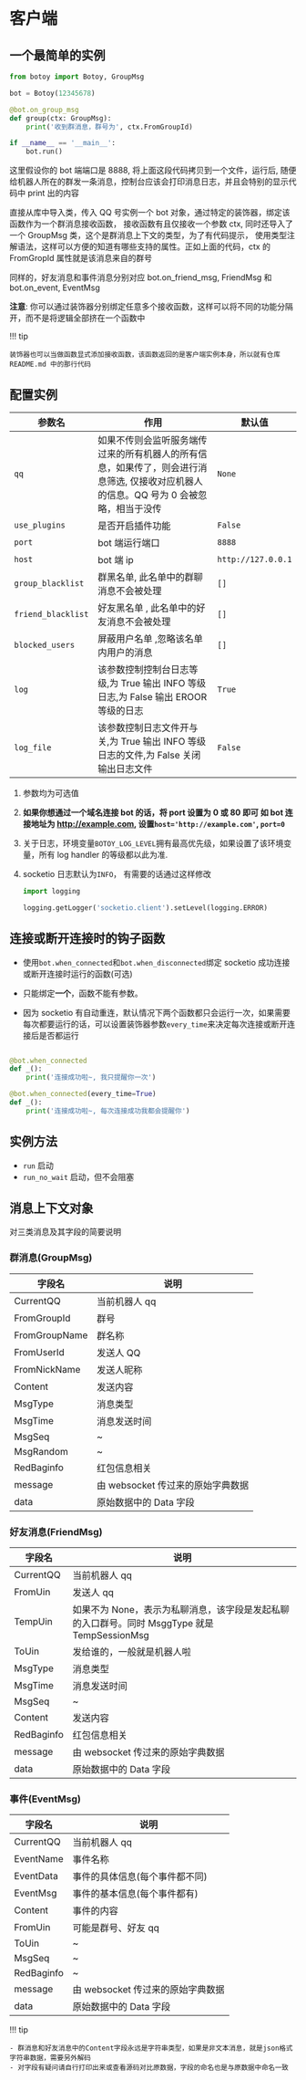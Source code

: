 # 客户端

## 一个最简单的实例

```python
from botoy import Botoy, GroupMsg

bot = Botoy(12345678)

@bot.on_group_msg
def group(ctx: GroupMsg):
    print('收到群消息，群号为', ctx.FromGroupId)

if __name__ == '__main__':
    bot.run()
```

这里假设你的 bot 端端口是 8888, 将上面这段代码拷贝到一个文件，运行后,
随便给机器人所在的群发一条消息，控制台应该会打印消息日志，并且会特别的显示代码中 print 出的内容

直接从库中导入类，传入 QQ 号实例一个 bot 对象，通过特定的装饰器，绑定该函数作为一个群消息接收函数，
接收函数有且仅接收一个参数 ctx, 同时还导入了一个 GroupMsg 类，这个是群消息上下文的类型，为了有代码提示，
使用类型注解语法，这样可以方便的知道有哪些支持的属性。正如上面的代码，ctx 的 FromGropId 属性就是该消息来自的群号

同样的，好友消息和事件消息分别对应 bot.on_friend_msg, FriendMsg 和 bot.on_event, EventMsg

**注意**:
你可以通过装饰器分别绑定任意多个接收函数，这样可以将不同的功能分隔开，而不是将逻辑全部挤在一个函数中

!!! tip

    装饰器也可以当做函数显式添加接收函数，该函数返回的是客户端实例本身，所以就有仓库 README.md 中的那行代码

## 配置实例

| 参数名             | 作用                                                                                                                                   | 默认值             |
| ------------------ | -------------------------------------------------------------------------------------------------------------------------------------- | ------------------ |
| `qq`               | 如果不传则会监听服务端传过来的所有机器人的所有信息，如果传了，则会进行消息筛选, 仅接收对应机器人的信息。QQ 号为 0 会被忽略，相当于没传 | `None`             |
| `use_plugins`      | 是否开启插件功能                                                                                                                       | `False`            |
| `port`             | bot 端运行端口                                                                                                                         | `8888`             |
| `host`             | bot 端 ip                                                                                                                              | `http://127.0.0.1` |
| `group_blacklist`  | 群黑名单, 此名单中的群聊消息不会被处理                                                                                                 | `[]`               |
| `friend_blacklist` | 好友黑名单 , 此名单中的好友消息不会被处理                                                                                              | `[]`               |
| `blocked_users`    | 屏蔽用户名单 ,忽略该名单内用户的消息                                                                                                   | `[]`               |
| `log`              | 该参数控制控制台日志等级,为 True 输出 INFO 等级日志,为 False 输出 EROOR 等级的日志                                                     | `True`             |
| `log_file`         | 该参数控制日志文件开与关,为 True 输出 INFO 等级日志的文件,为 False 关闭输出日志文件                                                    | `False`            |

1. 参数均为可选值
2. **如果你想通过一个域名连接 bot 的话，将 port 设置为 0 或 80 即可
   如 bot 连接地址为 http://example.com, 设置`host='http://example.com'`, `port=0`**
3. 关于日志，环境变量`BOTOY_LOG_LEVEL`拥有最高优先级，如果设置了该环境变量，所有 log handler 的等级都以此为准.
4. socketio 日志默认为`INFO`， 有需要的话通过这样修改

   ```python
   import logging

   logging.getLogger('socketio.client').setLevel(logging.ERROR)
   ```

## 连接或断开连接时的钩子函数

- 使用`bot.when_connected`和`bot.when_disconnected`绑定 socketio 成功连接或断开连接时运行的函数(可选)

- 只能绑定**一个**，函数不能有参数。

- 因为 socketio 有自动重连，默认情况下两个函数都只会运行一次，如果需要每次都要运行的话，可以设置装饰器参数`every_time`来决定每次连接或断开连接后是否都运行

```python

@bot.when_connected
def _():
    print('连接成功啦~, 我只提醒你一次')

@bot.when_connected(every_time=True)
def _():
    print('连接成功啦~, 每次连接成功我都会提醒你')
```

## 实例方法

- `run` 启动
- `run_no_wait` 启动，但不会阻塞

## 消息上下文对象

对三类消息及其字段的简要说明

### 群消息(GroupMsg)

| 字段名        | 说明                              |
| ------------- | --------------------------------- |
| CurrentQQ     | 当前机器人 qq                     |
| FromGroupId   | 群号                              |
| FromGroupName | 群名称                            |
| FromUserId    | 发送人 QQ                         |
| FromNickName  | 发送人昵称                        |
| Content       | 发送内容                          |
| MsgType       | 消息类型                          |
| MsgTime       | 消息发送时间                      |
| MsgSeq        | ~                                 |
| MsgRandom     | ~                                 |
| RedBaginfo    | 红包信息相关                      |
| message       | 由 websocket 传过来的原始字典数据 |
| data          | 原始数据中的 Data 字段            |

### 好友消息(FriendMsg)

| 字段名     | 说明                                                                                         |
| ---------- | -------------------------------------------------------------------------------------------- |
| CurrentQQ  | 当前机器人 qq                                                                                |
| FromUin    | 发送人 qq                                                                                    |
| TempUin    | 如果不为 None，表示为私聊消息，该字段是发起私聊的入口群号。同时 MsggType 就是 TempSessionMsg |
| ToUin      | 发给谁的，一般就是机器人啦                                                                   |
| MsgType    | 消息类型                                                                                     |
| MsgTime    | 消息发送时间                                                                                 |
| MsgSeq     | ~                                                                                            |
| Content    | 发送内容                                                                                     |
| RedBaginfo | 红包信息相关                                                                                 |
| message    | 由 websocket 传过来的原始字典数据                                                            |
| data       | 原始数据中的 Data 字段                                                                       |

### 事件(EventMsg)

| 字段名     | 说明                              |
| ---------- | --------------------------------- |
| CurrentQQ  | 当前机器人 qq                     |
| EventName  | 事件名称                          |
| EventData  | 事件的具体信息(每个事件都不同)    |
| EventMsg   | 事件的基本信息(每个事件都有)      |
| Content    | 事件的内容                        |
| FromUin    | 可能是群号、好友 qq               |
| ToUin      | ~                                 |
| MsgSeq     | ~                                 |
| RedBaginfo | ~                                 |
| message    | 由 websocket 传过来的原始字典数据 |
| data       | 原始数据中的 Data 字段            |

!!! tip

    - 群消息和好友消息中的Content字段永远是字符串类型，如果是非文本消息，就是json格式字符串数据，需要另外解码
    - 对字段有疑问请自行打印出来或查看源码对比原数据，字段的命名也是与原数据中命名一致
